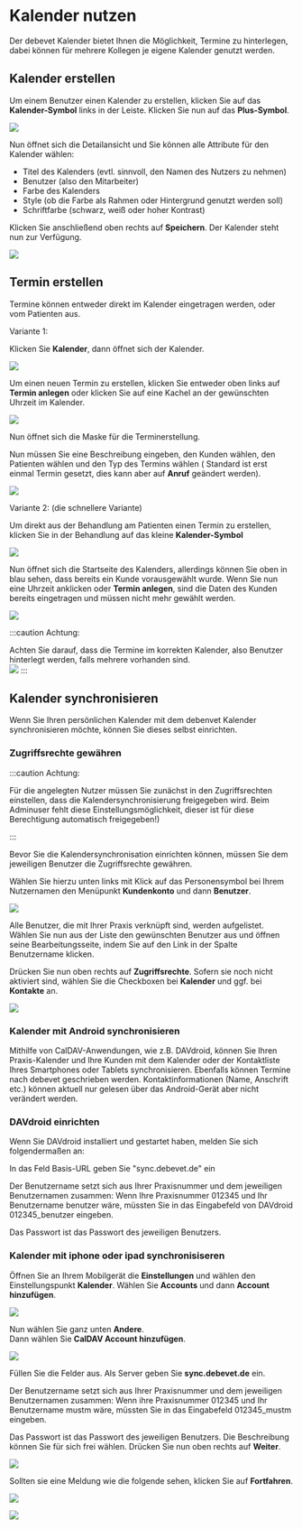 # Kalender nutzen

Der debevet Kalender bietet Ihnen die Möglichkeit, Termine zu hinterlegen, dabei können für mehrere Kollegen je eigene Kalender 
genutzt werden. 

## Kalender erstellen

Um einem Benutzer einen Kalender zu erstellen, klicken Sie auf das **Kalender-Symbol** links in der Leiste. Klicken Sie nun auf das **Plus-Symbol**. 

![](../../static/img/Admin/kalender_anlegen1.png)  

Nun öffnet sich die Detailansicht und Sie können alle Attribute für den Kalender wählen: 

* Titel des Kalenders (evtl. sinnvoll, den Namen des Nutzers zu nehmen)
* Benutzer (also den Mitarbeiter)
* Farbe des Kalenders
* Style (ob die Farbe als Rahmen oder Hintergrund genutzt werden soll)
* Schriftfarbe (schwarz, weiß oder hoher Kontrast)


Klicken Sie anschließend oben rechts auf **Speichern**. 
Der Kalender steht nun zur Verfügung.

![](../../static/img/Admin/kalender_anlegen2.png)

## Termin erstellen 

Termine können entweder direkt im Kalender eingetragen werden, oder vom Patienten aus. 

Variante 1:  

Klicken Sie **Kalender**, dann öffnet sich der Kalender.  

![](../../static/img/Admin/kalender_termine1.png)   

Um einen neuen Termin zu erstellen, klicken Sie entweder oben links auf **Termin anlegen** oder klicken Sie auf eine Kachel an der gewünschten Uhrzeit 
im Kalender. 

![](../../static/img/Admin/kalender_termine2.png)  

Nun öffnet sich die Maske für die Terminerstellung.  

Nun müssen Sie eine Beschreibung eingeben, den Kunden wählen, den Patienten wählen und den Typ des Termins wählen ( Standard ist erst einmal 
Termin gesetzt, dies kann aber auf **Anruf** geändert werden).  

![](../../static/img/Admin/kalender_termin3.png)  

Variante 2: (die schnellere Variante)

Um direkt aus der Behandlung am Patienten einen Termin zu erstellen, klicken Sie in der Behandlung auf das kleine **Kalender-Symbol** 

![](../../static/img/Admin/kalender_termine4.png)  

Nun öffnet sich die Startseite des Kalenders, allerdings können Sie oben in blau sehen, dass bereits ein Kunde vorausgewählt wurde. Wenn Sie nun eine Uhrzeit 
anklicken oder **Termin anlegen**, sind die Daten des Kunden bereits eingetragen und müssen nicht mehr gewählt werden.   

![](../../static/img/Admin/kalender_termine6.png)   

:::caution Achtung:  

Achten Sie darauf, dass die Termine im korrekten Kalender, also Benutzer hinterlegt werden, falls mehrere vorhanden sind.  
![](../../static/img/Admin/kalender_termine5.png)
:::
  
## Kalender synchronisieren 

Wenn Sie Ihren persönlichen Kalender mit dem debenvet Kalender synchronisieren möchte, können Sie dieses selbst einrichten.  


### Zugriffsrechte gewähren  

:::caution Achtung:

Für die angelegten Nutzer müssen Sie zunächst in den Zugriffsrechten einstellen, dass die Kalendersynchronisierung freigegeben wird.
Beim Adminuser fehlt diese Einstellungsmöglichkeit, dieser ist für diese Berechtigung automatisch freigegeben!)

:::

Bevor Sie die Kalendersynchronisation einrichten können, müssen Sie dem jeweiligen Benutzer die Zugriffsrechte gewähren.

Wählen Sie hierzu unten links mit Klick auf das Personensymbol bei Ihrem Nutzernamen den Menüpunkt **Kundenkonto** und dann **Benutzer**.

![](../../static/img/Admin/davdroid-konto.png)

Alle Benutzer, die mit Ihrer Praxis verknüpft sind, werden aufgelistet.
Wählen Sie nun aus der Liste den gewünschten Benutzer aus und öffnen seine Bearbeitungsseite, indem Sie auf den Link in der Spalte Benutzername klicken.

Drücken Sie nun oben rechts auf **Zugriffsrechte**. Sofern sie noch nicht aktiviert sind, wählen Sie die Checkboxen bei **Kalender** und ggf. bei **Kontakte** an.

![](../../static/img/Admin/davdroid-checkboxen.png)


### Kalender mit Android synchronisieren   

Mithilfe von CalDAV-Anwendungen, wie z.B. DAVdroid, können Sie Ihren Praxis-Kalender und Ihre Kunden mit dem Kalender
oder der Kontaktliste Ihres Smartphones oder Tablets synchronisieren. Ebenfalls können Termine nach debevet geschrieben werden. 
Kontaktinformationen (Name, Anschrift etc.) können aktuell nur gelesen über das Android-Gerät aber nicht verändert werden.   


### DAVdroid einrichten  
  
Wenn Sie DAVdroid installiert und gestartet haben, melden Sie sich folgendermaßen an:   


In das Feld Basis-URL geben Sie "sync.debevet.de" ein

Der Benutzername setzt sich aus Ihrer Praxisnummer und dem jeweiligen Benutzernamen zusammen: Wenn Ihre Praxisnummer 012345 und Ihr Benutzername benutzer wäre, müssten Sie in das Eingabefeld von DAVdroid 012345_benutzer eingeben.

Das Passwort ist das Passwort des jeweiligen Benutzers.      

### Kalender mit iphone oder ipad synchronisiseren  

Öffnen Sie an Ihrem Mobilgerät die **Einstellungen** und wählen den Einstellungspunkt **Kalender**.
Wählen Sie **Accounts** und dann **Account hinzufügen**.

![](../../static/img/Admin/kalender1.png)

Nun wählen Sie ganz unten **Andere**.  
Dann wählen Sie **CalDAV Account hinzufügen**.

![](../../static/img/Admin/kalender2.png)

Füllen Sie die Felder aus. Als Server geben Sie **sync.debevet.de** ein.

Der Benutzername setzt sich aus Ihrer Praxisnummer und dem jeweiligen Benutzernamen zusammen:
Wenn ihre Praxisnummer 012345 und Ihr Benutzername mustm wäre, müssten Sie in das Eingabefeld 012345_mustm eingeben.

Das Passwort ist das Passwort des jeweiligen Benutzers. Die Beschreibung können Sie für sich frei wählen. Drücken Sie nun oben rechts auf **Weiter**.

![](../../static/img/Admin/kalender3.png)

Sollten sie eine Meldung wie die folgende sehen, klicken Sie auf **Fortfahren**.

![](../../static/img/Admin/kalender4.png)


![](../../static/img/Admin/davdroid-einrichten.png)  




